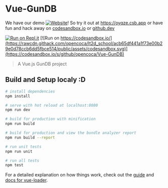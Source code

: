 # Vue-GunDB

We have our demo [![Website](https://img.shields.io/website?url=https%3A%2F%2Foyqze.csb.app%2F)](https://oyqze.csb.app/)! So try it out at https://oyqze.csb.app or have fun and hack away on
[codesandbox.io](https://codesandbox.io/s/github/opencoca/Vue-GunDB) or [github.dev](https://github.dev/opencoca/Vue-GunDB/)

[![Run on Repl.it](https://repl.it/badge/github/opencoca/Vue-GunDB)](https://repl.it/github/opencoca/Vue-GunDB) [![Run on https://codesandbox.io/](https://rawcdn.githack.com/opencoca/lt2d_school/acb65df441a1f73e00b29e0d78ccb6dd5fbce514/public/assets/codesandbox.svg)](https://codesandbox.io/s/github/opencoca/Vue-GunDB)

> A Vue.js GunDB project

## Build and Setup localy :D

``` bash
# install dependencies
npm install

# serve with hot reload at localhost:8080
npm run dev

# build for production with minification
npm run build

# build for production and view the bundle analyzer report
npm run build --report

# run unit tests
npm run unit

# run all tests
npm test
```

For a detailed explanation on how things work, check out the [guide](http://vuejs-templates.github.io/webpack/) and [docs for vue-loader](http://vuejs.github.io/vue-loader).
